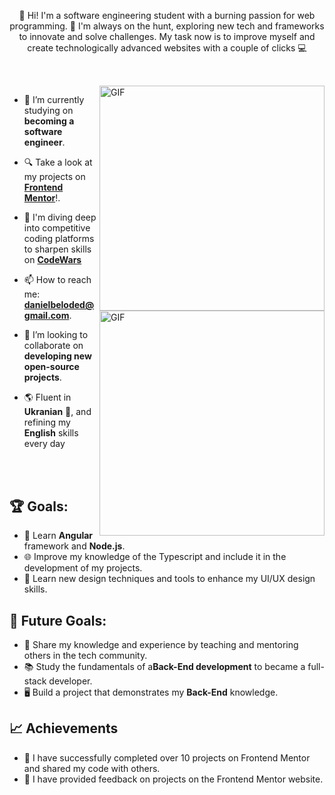 <p align="center">
👋 Hi! I'm a software engineering student with a burning passion for web programming.  🐧 I'm always on the hunt, exploring new tech and frameworks to innovate and solve challenges. My task now is to improve myself and create technologically advanced websites with a couple of clicks 💻
</p>

##

<br>

<!--- Web illustrations by Storyset ( https://storyset.com/web ) --->
<img align="right" alt="GIF" src="https://user-images.githubusercontent.com/90595158/224520261-cac35362-4a70-4108-85c8-260ac8e0b0bd.svg#gh-dark-mode-only" width="360px"/>
<img align="right" alt="GIF" src="https://user-images.githubusercontent.com/90595158/224520109-e00b8f1e-08c9-4316-9920-ea4e88701a61.svg#gh-light-mode-only" width="360px"/>

- 🔭 I’m currently studying on **becoming a software engineer**.

- 🔍 Take a look at my projects on [**Frontend Mentor**](https://www.frontendmentor.io/profile/Daniel-Bilodid)!.

- 🌱 I'm diving deep into competitive coding platforms to sharpen skills on [**CodeWars**](https://www.codewars.com/users/Daniel%20Bilodid)

- 📫 How to reach me: **danielbeloded@gmail.com**.

- 👯 I’m looking to collaborate on **developing new open-source projects**.

- 🌎 Fluent in **Ukranian** 📖, and refining my **English** skills every day 


<br>
<br>


## 🏆 Goals:

- 🚀 Learn **Angular** framework and **Node.js**.
- 🌐 Improve my knowledge of the Typescript and include it in the development of my projects.
- 🎨 Learn new design techniques and tools to enhance my UI/UX design skills.

## 🚀 Future Goals:

- 🌟 Share my knowledge and experience by teaching and mentoring others in the tech community.
- 📚 Study the fundamentals of a**Back-End development** to became a full-stack developer.
- 🖥 Build a project that demonstrates my **Back-End** knowledge.

## 📈 Achievements

- 🎉 I have successfully completed over 10 projects on Frontend Mentor and shared my code with others.
- 🤝 I have provided feedback on projects on the Frontend Mentor website.


